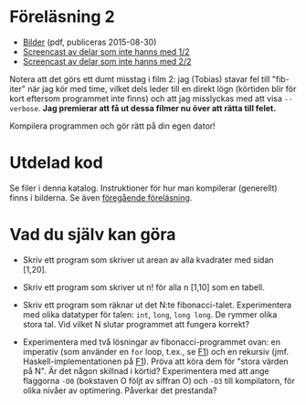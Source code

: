 # Föreläsning 2

* [Bilder](f2.pdf) (pdf, publiceras 2015-08-30)
* [Screencast av delar som inte hanns med 1/2](http://youtu.be/4w4miaUyhuA)
* [Screencast av delar som inte hanns med 2/2](http://youtu.be/S6TFKftlDp4)

Notera att det görs ett dumt misstag i film 2: jag (Tobias) stavar fel 
till "fib-iter" när jag kör med time, vilket dels leder till en direkt 
lögn (körtiden blir för kort eftersom programmet inte finns) och att 
jag misslyckas med att visa `--verbose`. **Jag premierar att få ut dessa
filmer nu över att rätta till felet.**

Kompilera programmen och gör rätt på din egen dator! 

# Utdelad kod

Se filer i denna katalog. Instruktioner för hur man kompilerar
(generellt) finns i bilderna. Se även
[föregående föreläsning](../L1/README.md).


# Vad du själv kan göra

* Skriv ett program som skriver ut arean av alla kvadrater med
  sidan [1,20].

* Skriv ett program som skriver ut n! för alla n [1,10] som
  en tabell.

* Skriv ett program som räknar ut det N:te fibonacci-talet.
  Experimentera med olika datatyper för talen: `int`, `long`,
  `long long`. De rymmer olika stora tal. Vid vilket N slutar
  programmet att fungera korrekt?
  
* Experimentera med två lösningar av fibonacci-programmet ovan: en
  imperativ (som använder en `for` loop, t.ex., se [F1](../F1))
  och en rekursiv (jmf. Haskell-implementationen på [F1](../F1)).
  Pröva att köra dem för "stora värden på N". Är det någon
  skillnad i körtid? Experimentera med att ange flaggorna `-O0`
  (bokstaven O följt av siffran O) och `-O3` till kompilatorn, för
  olika nivåer av optimering. Påverkar det prestanda?

